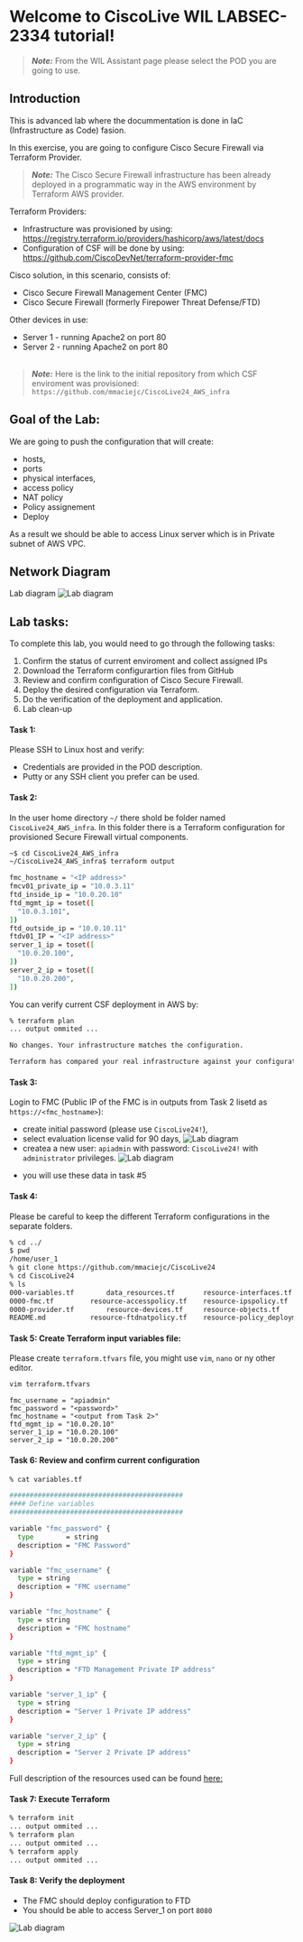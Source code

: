 # Welcome to CiscoLive WIL LABSEC-2334 tutorial!

> <em><strong>Note:</strong></em> From the WIL Assistant page please select the POD you are going to use.

## Introduction

This is advanced lab where the docummentation is done in IaC (Infrastructure as Code) fasion.

In this exercise, you are going to configure Cisco Secure Firewall via Terraform Provider.


> <em><strong>Note:</strong></em> The Cisco Secure Firewall infrastructure has been already deployed in a programmatic way in the AWS environment by Terraform AWS provider.

Terraform Providers:
- Infrastructure was provisioned by using:
https://registry.terraform.io/providers/hashicorp/aws/latest/docs
- Configuration of CSF will be done by using: 
https://github.com/CiscoDevNet/terraform-provider-fmc

Cisco solution, in this scenario, consists of:
- Cisco Secure Firewall Management Center (FMC)
- Cisco Secure Firewall (formerly Firepower Threat Defense/FTD)

Other devices in use:
- Server 1 - running Apache2 on port 80
- Server 2 - running Apache2 on port 80
<br><br>

> <em><strong>Note:</strong></em> Here is the link to the initial repository from which CSF enviroment was provisioned: `https://github.com/mmaciejc/CiscoLive24_AWS_infra` 


## Goal of the Lab:

We are going to push the configuration that will create:
- hosts,
- ports
- physical interfaces,
- access policy
- NAT policy
- Policy assignement
- Deploy

As a result we should be able to access Linux server which is in Private subnet of AWS VPC.

## Network Diagram
Lab diagram
![Lab diagram](./img/lab.png)

## Lab tasks:
To complete this lab, you would need to go through the following tasks:
1. Confirm the status of current enviroment and collect assigned IPs
2. Download the Terraform configurartion files from GitHub
3. Review and confirm configuration of Cisco Secure Firewall.
4. Deploy the desired configuration via Terraform.
5. Do the verification of the deployment and application.
6. Lab clean-up

#### Task 1:

Please SSH to Linux host and verify: 
- Credentials are provided in the POD description.
- Putty or any SSH client you prefer can be used.

#### Task 2:

In the user home directory `~/` there shold be folder named `CiscoLive24_AWS_infra`. In this folder there is a Terraform configuration for provisioned Secure Firewall virtual components.

```bash
~$ cd CiscoLive24_AWS_infra
~/CiscoLive24_AWS_infra$ terraform output

fmc_hostname = "<IP address>"
fmcv01_private_ip = "10.0.3.11"
ftd_inside_ip = "10.0.20.10"
ftd_mgmt_ip = toset([
  "10.0.3.101",
])
ftd_outside_ip = "10.0.10.11"
ftdv01_IP = "<IP address>"
server_1_ip = toset([
  "10.0.20.100",
])
server_2_ip = toset([
  "10.0.20.200",
])

```

You can verify current CSF deployment in AWS by:
```bash
% terraform plan 
... output ommited ...

No changes. Your infrastructure matches the configuration.

Terraform has compared your real infrastructure against your configuration and found no differences, so no changes are needed.
```
#### Task 3:
Login to FMC (Public IP of the FMC is in outputs from Task 2 lisetd as `https://<fmc_hostname>`):
- create initial password (please use `CiscoLive24!`), 
- select evaluation license valid for 90 days,
![Lab diagram](./img/eval.png)
- createa a new user: `apiadmin` with password: `CiscoLive24!` with `administrator` privileges.
![Lab diagram](./img/user.png)

* you will use these data in task #5

#### Task 4:

Please be careful to keep the different Terraform configurations in the separate folders.
```bash
% cd ../
$ pwd
/home/user_1
% git clone https://github.com/mmaciejc/CiscoLive24
% cd CiscoLive24
% ls
000-variables.tf		data_resources.tf		resource-interfaces.tf		resource-securityzones.tf
0000-fmc.tf			resource-accesspolicy.tf	resource-ipspolicy.tf		terraform.tfstate
0000-provider.tf		resource-devices.tf		resource-objects.tf		terraform.tfstate.backup
README.md			resource-ftdnatpolicy.tf	resource-policy_deployment.tf	terraform.tfvars

```

#### Task 5: Create Terraform input variables file:
Please create `terraform.tfvars` file, you might use `vim`, `nano` or ny other editor.

```bash
vim terraform.tfvars
```

```hcl
fmc_username = "apiadmin"
fmc_password = "<password>"
fmc_hostname = "<output from Task 2>"
ftd_mgmt_ip = "10.0.20.10"
server_1_ip = "10.0.20.100"
server_2_ip = "10.0.20.200"
```

#### Task 6: Review and confirm current configuration

```bash
% cat variables.tf 

###########################################
#### Define variables
###########################################

variable "fmc_password" {
  type        = string
  description = "FMC Password"
}

variable "fmc_username" {
  type = string
  description = "FMC username"
}

variable "fmc_hostname" {
  type = string
  description = "FMC hostname"
}

variable "ftd_mgmt_ip" {
  type = string
  description = "FTD Management Private IP address"
}

variable "server_1_ip" {
  type = string
  description = "Server 1 Private IP address"
}

variable "server_2_ip" {
  type = string
  description = "Server 2 Private IP address"
}
```

Full description of the resources used can be found [here:](docs)

#### Task 7: Execute Terraform

```bash
% terraform init
... output ommited ...
% terraform plan
... output ommited ...
% terraform apply
... output ommited ...
```

#### Task 8: Verify the deployment
- The FMC should deploy configuration to FTD
- You should be able to access Server_1 on port `8080`

![Lab diagram](./img/server.png)